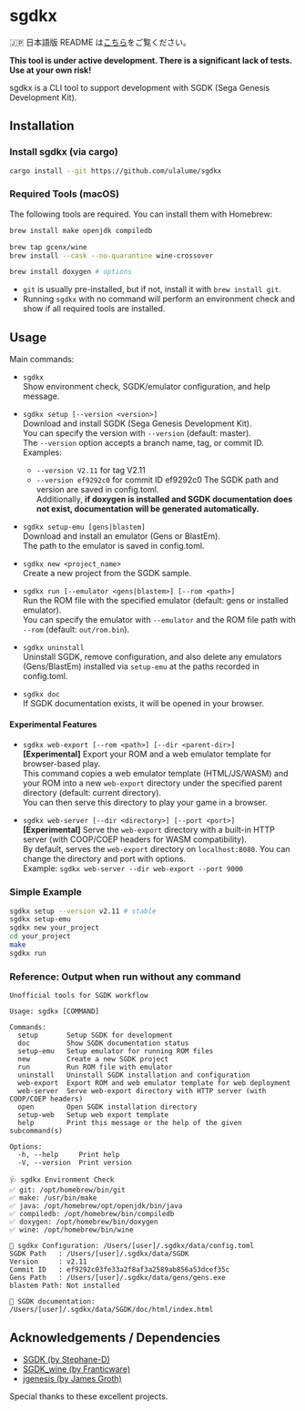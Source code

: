 # sgdkx

🇯🇵 日本語版 README は[こちら](./README.ja.md)をご覧ください。

**This tool is under active development. There is a significant lack of tests. Use at your own risk!**

sgdkx is a CLI tool to support development with SGDK (Sega Genesis Development Kit).

## Installation

### Install sgdkx (via cargo)

```sh
cargo install --git https://github.com/ulalume/sgdkx
```

### Required Tools (macOS)

The following tools are required. You can install them with Homebrew:

```sh
brew install make openjdk compiledb

brew tap gcenx/wine
brew install --cask --no-quarantine wine-crossover

brew install doxygen # options
```

- `git` is usually pre-installed, but if not, install it with `brew install git`.
- Running `sgdkx` with no command will perform an environment check and show if all required tools are installed.

## Usage

Main commands:

- `sgdkx`<br>
  Show environment check, SGDK/emulator configuration, and help message.

- `sgdkx setup [--version <version>]` <br>
  Download and install SGDK (Sega Genesis Development Kit).<br>
  You can specify the version with `--version` (default: master).<br>
  The `--version` option accepts a branch name, tag, or commit ID.<br>
  Examples:<br>
  - `--version V2.11` for tag V2.11
  - `--version ef9292c0` for commit ID ef9292c0
    The SGDK path and version are saved in config.toml.<br>
    Additionally, **if doxygen is installed and SGDK documentation does not exist, documentation will be generated automatically.**

- `sgdkx setup-emu [gens|blastem]`<br>
  Download and install an emulator (Gens or BlastEm).<br>
  The path to the emulator is saved in config.toml.

- `sgdkx new <project_name>`<br>
  Create a new project from the SGDK sample.

- `sgdkx run [--emulator <gens|blastem>] [--rom <path>]`<br>
  Run the ROM file with the specified emulator (default: gens or installed emulator).<br>
  You can specify the emulator with `--emulator` and the ROM file path with `--rom` (default: `out/rom.bin`).

- `sgdkx uninstall`<br>
  Uninstall SGDK, remove configuration, and also delete any emulators (Gens/BlastEm) installed via `setup-emu` at the paths recorded in config.toml.

- `sgdkx doc`<br>
  If SGDK documentation exists, it will be opened in your browser.

#### Experimental Features

- `sgdkx web-export [--rom <path>] [--dir <parent-dir>]`<br>
  **[Experimental]** Export your ROM and a web emulator template for browser-based play.<br>
  This command copies a web emulator template (HTML/JS/WASM) and your ROM into a new `web-export` directory under the specified parent directory (default: current directory).<br>
  You can then serve this directory to play your game in a browser.

- `sgdkx web-server [--dir <directory>] [--port <port>]`<br>
  **[Experimental]** Serve the `web-export` directory with a built-in HTTP server (with COOP/COEP headers for WASM compatibility).<br>
  By default, serves the `web-export` directory on `localhost:8080`. You can change the directory and port with options.<br>
  Example: `sgdkx web-server --dir web-export --port 9000`

### Simple Example

```sh
sgdkx setup --version v2.11 # stable
sgdkx setup-emu
sgdkx new your_project
cd your_project
make
sgdkx run
```

### Reference: Output when run without any command

```
Unofficial tools for SGDK workflow

Usage: sgdkx [COMMAND]

Commands:
  setup       Setup SGDK for development
  doc         Show SGDK documentation status
  setup-emu   Setup emulator for running ROM files
  new         Create a new SGDK project
  run         Run ROM file with emulator
  uninstall   Uninstall SGDK installation and configuration
  web-export  Export ROM and web emulator template for web deployment
  web-server  Serve web-export directory with HTTP server (with COOP/COEP headers)
  open        Open SGDK installation directory
  setup-web   Setup web export template
  help        Print this message or the help of the given subcommand(s)

Options:
  -h, --help     Print help
  -V, --version  Print version

🩺 sgdkx Environment Check
✅ git: /opt/homebrew/bin/git
✅ make: /usr/bin/make
✅ java: /opt/homebrew/opt/openjdk/bin/java
✅ compiledb: /opt/homebrew/bin/compiledb
✅ doxygen: /opt/homebrew/bin/doxygen
✅ wine: /opt/homebrew/bin/wine

📝 sgdkx Configuration: /Users/[user]/.sgdkx/data/config.toml
SGDK Path   : /Users/[user]/.sgdkx/data/SGDK
Version     : v2.11
Commit ID   : ef9292c03fe33a2f8af3a2589ab856a53dcef35c
Gens Path   : /Users/[user]/.sgdkx/data/gens/gens.exe
blastem Path: Not installed

📄 SGDK documentation: /Users/[user]/.sgdkx/data/SGDK/doc/html/index.html
```

## Acknowledgements / Dependencies

- [SGDK (by Stephane-D)](https://github.com/Stephane-D/SGDK)
- [SGDK_wine (by Franticware)](https://github.com/Franticware/SGDK_wine)
- [jgenesis (by James Groth)](https://github.com/jsgroth/jgenesis)

Special thanks to these excellent projects.

